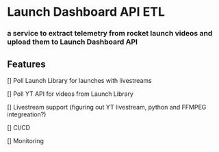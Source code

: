 # Launch Dashboard API ETL
### a service to extract telemetry from rocket launch videos and upload them to Launch Dashboard API


## Features
[] Poll Launch Library for launches with livestreams

[] Poll YT API for videos from Launch Library

[] Livestream support (figuring out YT livestream, python and FFMPEG integreation?)

[] CI/CD

[] Monitoring
